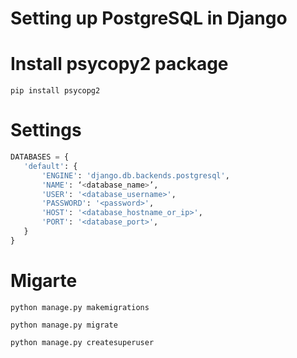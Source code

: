 # Setting up PostgreSQL in Django 

# Install psycopy2 package

```shell
pip install psycopg2
```

# Settings

```python
DATABASES = {
   'default': {
       'ENGINE': 'django.db.backends.postgresql',
       'NAME': ‘<database_name>’,
       'USER': '<database_username>',
       'PASSWORD': '<password>',
       'HOST': '<database_hostname_or_ip>',
       'PORT': '<database_port>',
   }
}
```

# Migarte

```shell
python manage.py makemigrations
```
```shell
python manage.py migrate
```
```shell
python manage.py createsuperuser
```
